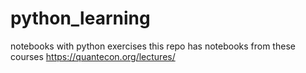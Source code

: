 # python_learning
notebooks with python exercises
this repo has notebooks from these courses https://quantecon.org/lectures/
